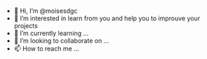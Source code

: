 - 👋 Hi, I’m @moisesdgc
- 👀 I’m interested in learn from you and help you to improuve your projects 
- 🌱 I’m currently learning ...
- 💞️ I’m looking to collaborate on ...
- 📫 How to reach me ...

<!---
moisesdgc/moisesdgc is a ✨ special ✨ repository because its `README.md` (this file) appears on your GitHub profile.
You can click the Preview link to take a look at your changes.
--->
